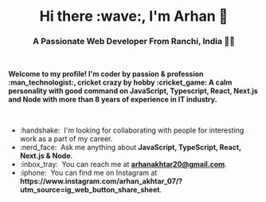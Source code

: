 <h1 align="center">Hi there :wave:, I'm Arhan 🐼 </h1>

<h3 align="center">A Passionate Web Developer From Ranchi, India 👨‍💻</h3>

<br/>
<p><strong>Welcome to my profile! I'm coder by passion & profession :man_technologist:, cricket crazy by hobby :cricket_game: A calm personality with good command on JavaScript, Typescript, React, Next.js and Node with more than 8 years of experience in IT industry.</strong></p>
</br>

<ul>
<!-- <li>:briefcase: &nbsp;I'm currently working at Fiskil.</li> -->
<li>:handshake: &nbsp;I'm looking for collaborating with people for interesting work as a part of my career.</li>
<li>:nerd_face: &nbsp;Ask me anything about <strong>JavaScript, TypeScript, React, Next.js & Node</strong>.</li>
<li>:inbox_tray: &nbsp;You can reach me at <strong><a href="mailto:arhanakhtar20@gmail.com">arhanakhtar20@gmail.com</a></strong>.</li>
<li>:iphone: &nbsp;You can find me on Instagram at <strong>https://www.instagram.com/arhan_akhtar_07/?utm_source=ig_web_button_share_sheet</strong>.</li>
<!-- <li>:snowman_with_snow: &nbsp;Funny thing about me is I sleep on the next minute I loose my mind.</li> -->
</ul>
